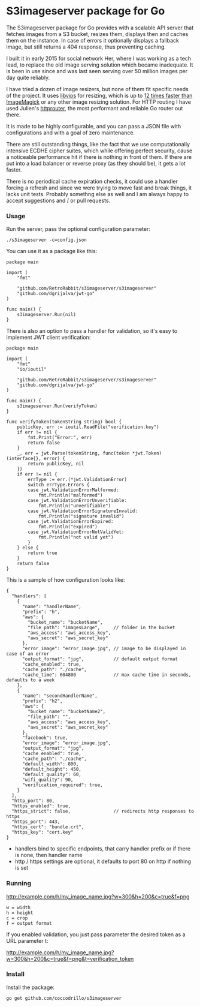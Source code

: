 # S3imageserver package for Go

The S3imageserver package for Go provides with a scalable API server that fetches images from a S3 bucket, resizes them, displays then and caches them on the instance. In case of errors it optionally displays a fallback image, but still returns a 404 response, thus preventing caching.

I built it in early 2015 for social network Her, where I was working as a tech lead, to replace the old image serving solution which became inadequate. It is been in use since and was last seen serving over 50 million images per day quite reliably.

I have tried a dozen of image resizers, but none of them fit specific needs of the project. It uses [libvips](https://github.com/jcupitt/libvips) for resizing, which is up to [12 times faster than ImageMagick](https://github.com/fawick/speedtest-resize) or any other image resizing solution. For HTTP routing I have used Julien's [httprouter](https://github.com/julienschmidt/httprouter), the most performant and reliable Go router out there.

It is made to be highly configurable, and you can pass a JSON file with configurations and with a goal of zero maintenance.

There are still outstanding things, like the fact that we use computationally intensive ECDHE cipher suites, which while offering perfect security, cause a noticeable performance hit if there is nothing in front of them. If there are put into a load balancer or reverse proxy (as they should be), it gets a lot faster.

There is no periodical cache expiration checks, it could use a handler forcing a refresh and since we were trying to move fast and break things, it lacks unit tests. Probably somethng else as well and I am always happy to accept suggestions and / or pull requests.

### Usage

Run the server, pass the optional configuration parameter:

	./s3imageserver -c=config.json


You can use it as a package like this:

	package main

	import (
		"fmt"

		"github.com/RetroRabbit/s3imageserver/s3imageserver"
		"github.com/dgrijalva/jwt-go"
	)

	func main() {
		s3imageserver.Run(nil)
	}


There is also an option to pass a handler for validation, so it's easy to implement JWT client verification:

	package main

	import (
		"fmt"
		"io/ioutil"

		"github.com/RetroRabbit/s3imageserver/s3imageserver"
		"github.com/dgrijalva/jwt-go"
	)

	func main() {
		s3imageserver.Run(verifyToken)
	}

	func verifyToken(tokenString string) bool {
		publicKey, err := ioutil.ReadFile("verification.key")
		if err != nil {
			fmt.Print("Error:", err)
			return false
		}
		_, err = jwt.Parse(tokenString, func(token *jwt.Token) (interface{}, error) {
			return publicKey, nil
		})
		if err != nil {
			errType := err.(*jwt.ValidationError)
			switch errType.Errors {
			case jwt.ValidationErrorMalformed:
				fmt.Println("malformed")
			case jwt.ValidationErrorUnverifiable:
				fmt.Println("unverifiable")
			case jwt.ValidationErrorSignatureInvalid:
				fmt.Println("signature invalid")
			case jwt.ValidationErrorExpired:
				fmt.Println("expired")
			case jwt.ValidationErrorNotValidYet:
				fmt.Println("not valid yet")
			}
		} else {
			return true
		}
		return false
	}

This is a sample of how configuration looks like:

	{
	  "handlers": [
	    {
	      "name": "handlerName",
	      "prefix": "h",
	      "aws": {
	        "bucket_name": "bucketName",
	      	"file_path": "imagesLarge", 	// folder in the bucket
	        "aws_access": "aws_access_key",
	        "aws_secret": "aws_secret_key"
	      },
	      "error_image": "error_image.jpg",	// image to be displayed in case of an error
	      "output_format": "jpg", 			// default output format
	      "cache_enabled": true,
	      "cache_path": "./cache",
	      "cache_time": 604800 				// max cache time in seconds, defaults to a week
	    },
	    {
	      "name": "secondHandlerName",
	      "prefix": "h2",
	      "aws": {
	        "bucket_name": "bucketName2",
	      	"file_path": "",
	        "aws_access": "aws_access_key",
	        "aws_secret": "aws_secret_key"
	      },
	      "facebook": true,
	      "error_image": "error_image.jpg",
	      "output_format": "jpg",
	      "cache_enabled": true,
	      "cache_path": "./cache",
	      "default_width": 800,
	      "default_height": 450,
	      "default_quality": 60,
	      "wifi_quality": 90,
	      "verification_required": true,
	    }
	  ],
	  "http_port": 80,
	  "https_enabled": true,
	  "https_strict": false, 				// redirects http responses to https
	  "https_port": 443,
	  "https_cert": "bundle.crt",
	  "https_key": "cert.key"
	}


- handlers bind to specific endpoints, that carry handler prefix or if there is none, then handler name
- http / https settings are optional, it defaults to port 80 on http if nothing is set

### Running

http://example.com/h/my_image_name.jpg?w=300&h=200&c=true&f=png

	w = width
	h = height
	c = crop
	f = output format

If you enabled validation, you just pass parameter the desired token as a URL parameter t:

http://example.com/h/my_image_name.jpg?w=300&h=200&c=true&f=png&t=verification_token

### Install

Install the package:

	go get github.com/coccodrillo/s3imageserver
